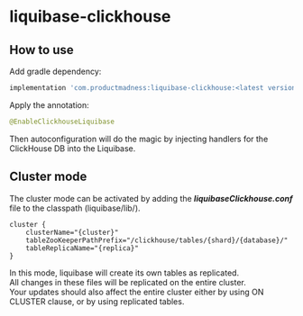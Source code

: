 # liquibase-clickhouse

## How to use

Add gradle dependency:

``` groovy
implementation 'com.productmadness:liquibase-clickhouse:<latest version>'
```

Apply the annotation:
```java
@EnableClickhouseLiquibase
```

Then autoconfiguration will do the magic by injecting handlers for the ClickHouse DB into the Liquibase.

## Cluster mode
The cluster mode can be activated by adding the **_liquibaseClickhouse.conf_** file to the classpath (liquibase/lib/).
```
cluster {
    clusterName="{cluster}"
    tableZooKeeperPathPrefix="/clickhouse/tables/{shard}/{database}/"
    tableReplicaName="{replica}"
}
```
In this mode, liquibase will create its own tables as replicated.<br/>
All changes in these files will be replicated on the entire cluster.<br/>
Your updates should also affect the entire cluster either by using ON CLUSTER clause, or by using replicated tables.
